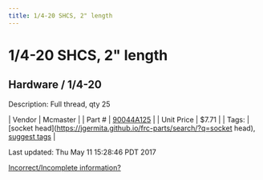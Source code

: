 ```yaml
---
title: 1/4-20 SHCS, 2" length
---
```


# 1/4-20 SHCS, 2" length
## Hardware / 1/4-20
Description: 	Full thread, qty 25 

| Vendor | Mcmaster | 
| Part # | [90044A125](https://www.mcmaster.com/#90044A125) | 
| Unit Price | $7.71 | 
| Tags: | [socket head](https://jgermita.github.io/frc-parts/search/?q=socket head), [suggest tags](https://docs.google.com/forms/d/e/1FAIpQLSeWyY8v3RgOty-MyWmh9U0iivNYN_molChYyS-0U-o-kOAv_g/viewform) | 

Last updated: Thu May 11 15:28:46 PDT 2017

 [Incorrect/Incomplete information?](https://docs.google.com/forms/d/e/1FAIpQLSeWyY8v3RgOty-MyWmh9U0iivNYN_molChYyS-0U-o-kOAv_g/viewform)
